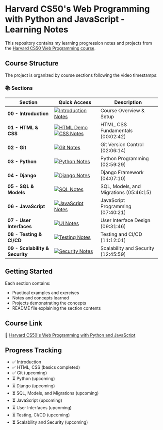 # Harvard CS50's Web Programming with Python and JavaScript - Learning Notes

This repository contains my learning progression notes and projects from the [Harvard CS50 Web Programming course](https://www.youtube.com/watch?v=vzGllw18DkA).

## Course Structure

The project is organized by course sections following the video timestamps:

### 📚 Sections

<div align="center">

| Section                         | Quick Access                                                                                                                                                                                                                                                                                                                                        | Description                            |
| ------------------------------- | --------------------------------------------------------------------------------------------------------------------------------------------------------------------------------------------------------------------------------------------------------------------------------------------------------------------------------------------------- | -------------------------------------- |
| **00 - Introduction**           | <a href="./sections/00-introduction/README.md"><img src="https://img.shields.io/badge/📖_Read_Notes-4A90E2?style=for-the-badge&logo=markdown&logoColor=white" alt="Introduction Notes"/></a>                                                                                                                                                        | Course Overview & Setup                |
| **01 - HTML & CSS**             | <a href="./sections/01-html-css/index.html"><img src="https://img.shields.io/badge/🌐_View_Demo-E34F26?style=for-the-badge&logo=html5&logoColor=white" alt="HTML Demo"/></a> <a href="./sections/01-html-css/README.md"><img src="https://img.shields.io/badge/📝_Notes-1572B6?style=for-the-badge&logo=css3&logoColor=white" alt="CSS Notes"/></a> | HTML, CSS Fundamentals (00:02:42)      |
| **02 - Git**                    | <a href="./sections/02-git/README.md"><img src="https://img.shields.io/badge/🔧_Learn_Git-F05032?style=for-the-badge&logo=git&logoColor=white" alt="Git Notes"/></a>                                                                                                                                                                                | Git Version Control (02:06:14)         |
| **03 - Python**                 | <a href="./sections/03-python/README.md"><img src="https://img.shields.io/badge/🐍_Python_Guide-3776AB?style=for-the-badge&logo=python&logoColor=white" alt="Python Notes"/></a>                                                                                                                                                                    | Python Programming (02:59:29)          |
| **04 - Django**                 | <a href="./sections/04-django/README.md"><img src="https://img.shields.io/badge/🚀_Django_Guide-092E20?style=for-the-badge&logo=django&logoColor=white" alt="Django Notes"/></a>                                                                                                                                                                    | Django Framework (04:07:10)            |
| **05 - SQL & Models**           | <a href="./sections/05-sql-models-migrations/README.md"><img src="https://img.shields.io/badge/🗄️_Database_Guide-336791?style=for-the-badge&logo=postgresql&logoColor=white" alt="SQL Notes"/></a>                                                                                                                                                  | SQL, Models, and Migrations (05:46:15) |
| **06 - JavaScript**             | <a href="./sections/06-javascript/README.md"><img src="https://img.shields.io/badge/⚡_JavaScript_Guide-F7DF1E?style=for-the-badge&logo=javascript&logoColor=black" alt="JavaScript Notes"/></a>                                                                                                                                                    | JavaScript Programming (07:40:21)      |
| **07 - User Interfaces**        | <a href="./sections/07-user-interfaces/README.md"><img src="https://img.shields.io/badge/🎨_UI_Design-FF6B6B?style=for-the-badge&logo=figma&logoColor=white" alt="UI Notes"/></a>                                                                                                                                                                   | User Interface Design (09:31:46)       |
| **08 - Testing & CI/CD**        | <a href="./sections/08-testing-ci-cd/README.md"><img src="https://img.shields.io/badge/🧪_Testing_Guide-4CAF50?style=for-the-badge&logo=github-actions&logoColor=white" alt="Testing Notes"/></a>                                                                                                                                                   | Testing and CI/CD (11:12:01)           |
| **09 - Scalability & Security** | <a href="./sections/09-scalability-security/README.md"><img src="https://img.shields.io/badge/🔒_Security_Guide-FF9800?style=for-the-badge&logo=security&logoColor=white" alt="Security Notes"/></a>                                                                                                                                                | Scalability and Security (12:45:59)    |

</div>

## Getting Started

Each section contains:

- Practical examples and exercises
- Notes and concepts learned
- Projects demonstrating the concepts
- README file explaining the section contents

## Course Link

🎥 [Harvard CS50's Web Programming with Python and JavaScript](https://www.youtube.com/watch?v=vzGllw18DkA)

## Progress Tracking

- ✅ Introduction
- ✅ HTML, CSS (basics completed)
- ✅ Git (upcoming)
- ⏳ Python (upcoming)
- ⏳ Django (upcoming)
- ⏳ SQL, Models, and Migrations (upcoming)
- ⏳ JavaScript (upcoming)
- ⏳ User Interfaces (upcoming)
- ⏳ Testing, CI/CD (upcoming)
- ⏳ Scalability and Security (upcoming)
